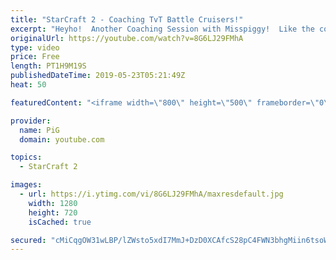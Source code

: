 ```yaml
---
title: "StarCraft 2 - Coaching TvT Battle Cruisers!"
excerpt: "Heyho!  Another Coaching Session with Misspiggy!  Like the content? Then consider to leave a thumbs up and subscribe! ;) Videos don’t appear in your feed and you want to get notified about new uploads? Press the bell Icon :) -- Watch live at https://www.twitch.tv/x5_pig My NEW website: https://pigstarcraft.com/"
originalUrl: https://youtube.com/watch?v=8G6LJ29FMhA
type: video
price: Free
length: PT1H9M19S
publishedDateTime: 2019-05-23T05:21:49Z
heat: 50

featuredContent: "<iframe width=\"800\" height=\"500\" frameborder=\"0\" src=\"https://www.youtube.com/embed/8G6LJ29FMhA\" allow=\"accelerometer; autoplay; encrypted-media; gyroscope; picture-in-picture\" allowfullscreen></iframe>"

provider:
  name: PiG
  domain: youtube.com

topics:
  - StarCraft 2

images:
  - url: https://i.ytimg.com/vi/8G6LJ29FMhA/maxresdefault.jpg
    width: 1280
    height: 720
    isCached: true

secured: "cMiCqgOW31wLBP/lZWsto5xdI7MmJ+DzD0XCAfcS28pC4FWN3bhgMiin6tsoWdTOEUnScLSxZ594jfirvGxhL2znbIComnIVZE3PBxy13GMcm5IBDF3A/9ZRrdGR7MbAecnm6rjlBb/+ZIKNgvnfoRwg2BKeFyZgJHJwcY+yBhLgtuV4q8zyVA+M81eCvC5lrI2lKMGST7kUkK2iYz10HcBq6JrRtqwE0HdU+6H3bumi04U9hMw9IpxyIb/9kUnZAA/YLGFx7gRlk4+fFZhQMfseUdj3zV7RgCKOJ/3As5I5PzKBMFZ/lKsgWw+vliMNdPERAikj90fhOvN8tnAyrVGiFzgjLhRIlKTPTjvJMavKNgvALw/IMlS2wUspncK0I8WzvzR3CQuCz3B9brM4b6GB+i0JSU5B3y2uyKLnmAg=;6520ZF2ZObJqu7TZev6t6w=="
---
```


